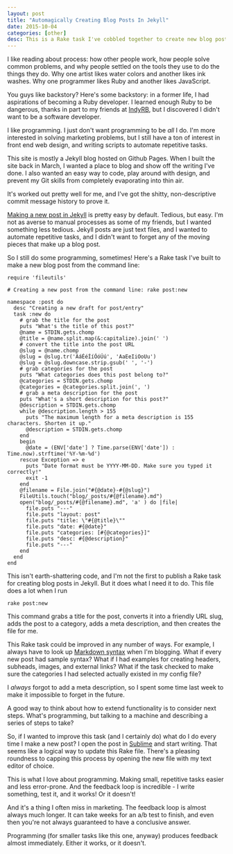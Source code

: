 ```yaml
---
layout: post
title: "Automagically Creating Blog Posts In Jekyll"
date: 2015-10-04
categories: [other]
desc: This is a Rake task I've cobbled together to create new blog posts using Jekyll.
---
```


I like reading about process: how other people work, how people solve common problems, and why people settled on the tools they use to do the things they do. Why one artist likes water colors and another likes ink washes. Why one programmer likes Ruby and another likes JavaScript.

You guys like backstory? Here's some backstory: in a former life, I had aspirations of becoming a Ruby developer. I learned enough Ruby to be dangerous, thanks in part to my friends at [IndyRB](http://indyrb.org/), but I discovered I didn't want to be a software developer.

I like programming. I just don't want programming to be *all* I do. I'm more interested in solving marketing problems, but I still have a ton of interest in front end web design, and writing scripts to automate repetitive tasks.

This site is mostly a Jekyll blog hosted on Github Pages. When I built the site back in March, I wanted a place to blog and show off the writing I've done. I also wanted an easy way to code, play around with design, and prevent my Git skills from completely evaporating into thin air.

It's worked out pretty well for me, and I've got the shitty, non-descriptive commit message history to prove it.

[Making a new post in Jekyll](http://jekyllrb.com/docs/posts/) is pretty easy by default. Tedious, but easy. I'm not as averse to manual processes as some of my friends, but I wanted something less tedious. Jekyll posts are just text files, and I wanted to automate repetitive tasks, and I didn't want to forget any of the moving pieces that make up a blog post.

So I still do some programming, sometimes! Here's a Rake task I've built to make a new blog post from the command line:

	require 'fileutils'

	# Creating a new post from the command line: rake post:new

	namespace :post do
	  desc "Creating a new draft for post/entry"
	  task :new do
	    # grab the title for the post
	    puts "What's the title of this post?"
	    @name = STDIN.gets.chomp
	    @title = @name.split.map(&:capitalize).join(' ')
	    # convert the title into the post URL
	    @slug = @name.chomp
	    @slug = @slug.tr('ÁáÉéÍíÓóÚú', 'AaEeIiOoUu')
	    @slug = @slug.downcase.strip.gsub(' ', '-')
	    # grab categories for the post
	    puts "What categories does this post belong to?"
	    @categories = STDIN.gets.chomp
	    @categories = @categories.split.join(', ')
	    # grab a meta description for the post
	    puts "What's a short description for this post?"
	    @description = STDIN.gets.chomp
	    while @description.length > 155
	      puts "The maximum length for a meta description is 155 characters. Shorten it up."
	      @description = STDIN.gets.chomp
	    end
	    begin
	      @date = (ENV['date'] ? Time.parse(ENV['date']) : Time.now).strftime('%Y-%m-%d')
	    rescue Exception => e
	      puts "Date format must be YYYY-MM-DD. Make sure you typed it correctly!"
	      exit -1
	    end
	    @filename = File.join("#{@date}-#{@slug}")
	    FileUtils.touch("blog/_posts/#{@filename}.md")
	    open("blog/_posts/#{@filename}.md", 'a' ) do |file|
	      file.puts "---"
	      file.puts "layout: post"
	      file.puts "title: \"#{@title}\""
	      file.puts "date: #{@date}"
	      file.puts "categories: [#{@categories}]"
	      file.puts "desc: #{@description}"
	      file.puts "---"
	    end
	  end
	end

This isn't earth-shattering code, and I'm not the first to publish a Rake task for creating blog posts in Jekyll. But it does what I need it to do. This file does a lot when I run

	rake post:new

This command grabs a title for the post, converts it into a friendly URL slug, adds the post to a category, adds a meta description, and then creates the file for me.

This Rake task could be improved in any number of ways. For example, I always have to look up [Markdown syntax](https://daringfireball.net/projects/markdown/) when I'm blogging. What if every new post had sample syntax? What if I had examples for creating headers, subheads, images, and external links? What if the task checked to make sure the categories I had selected actually existed in my config file?

I *always* forgot to add a meta description, so I spent some time last week to make it impossible to forget in the future.

A good way to think about how to extend functionality is to consider next steps. What's programming, but talking to a machine and describing a series of steps to take?

So, if I wanted to improve this task (and I certainly do) what do I do every time I make a new post? I open the post in [Sublime](http://www.sublimetext.com/) and start writing. That seems like a logical way to update this Rake file. There's a pleasing roundness to capping this process by opening the new file with my text editor of choice.

This is what I love about programming. Making small, repetitive tasks easier and less error-prone. And the feedback loop is incredible - I write something, test it, and it works! Or it doesn't!

And it's a thing I often miss in marketing. The feedback loop is almost always much longer. It can take weeks for an a/b test to finish, and even then you're not always guaranteed to have a conclusive answer.

Programming (for smaller tasks like this one, anyway) produces feedback almost immediately. Either it works, or it doesn't.